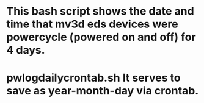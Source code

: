 # This bash script shows the date and time that mv3d eds devices were powercycle (powered on and off) for 4 days.
# pwlogdailycrontab.sh It serves to save as year-month-day via crontab.
